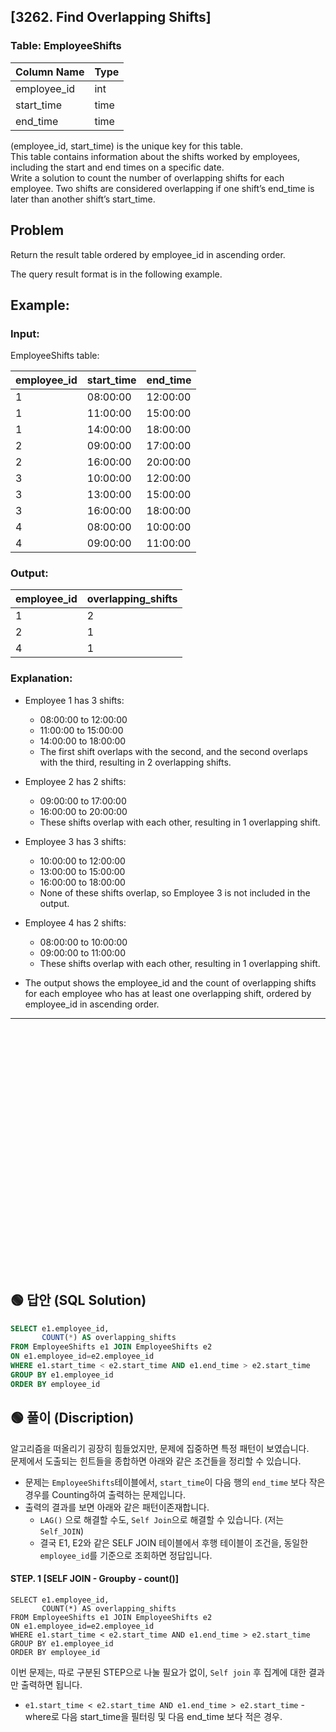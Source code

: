## [3262. Find Overlapping Shifts]  


### Table: EmployeeShifts


| Column Name      | Type    |
|------------------|---------|
| employee_id      | int     |
| start_time       | time    |
| end_time         | time    |

(employee_id, start_time) is the unique key for this table.  
This table contains information about the shifts worked by employees, including the start and end times on a specific date.  
Write a solution to count the number of overlapping shifts for each employee. Two shifts are considered overlapping if one shift’s end_time is later than another shift’s start_time.  


## Problem

Return the result table ordered by employee_id in ascending order.  

The query result format is in the following example.  

 

## Example:

### Input:

EmployeeShifts table:


| employee_id | start_time | end_time |
|-------------|------------|----------|
| 1           | 08:00:00   | 12:00:00 |
| 1           | 11:00:00   | 15:00:00 |
| 1           | 14:00:00   | 18:00:00 |
| 2           | 09:00:00   | 17:00:00 |
| 2           | 16:00:00   | 20:00:00 |
| 3           | 10:00:00   | 12:00:00 |
| 3           | 13:00:00   | 15:00:00 |
| 3           | 16:00:00   | 18:00:00 |
| 4           | 08:00:00   | 10:00:00 |
| 4           | 09:00:00   | 11:00:00 |

### Output:


| employee_id | overlapping_shifts |
|-------------|--------------------|
| 1           | 2                  |
| 2           | 1                  |
| 4           | 1                  |

### Explanation:

* Employee 1 has 3 shifts:
    * 08:00:00 to 12:00:00
    * 11:00:00 to 15:00:00
    * 14:00:00 to 18:00:00
    * The first shift overlaps with the second, and the second overlaps with the third, resulting in 2 overlapping shifts.

* Employee 2 has 2 shifts:
    * 09:00:00 to 17:00:00
    * 16:00:00 to 20:00:00
    * These shifts overlap with each other, resulting in 1 overlapping shift.

* Employee 3 has 3 shifts:
    * 10:00:00 to 12:00:00
    * 13:00:00 to 15:00:00
    * 16:00:00 to 18:00:00
    * None of these shifts overlap, so Employee 3 is not included in the output.

* Employee 4 has 2 shifts:
    * 08:00:00 to 10:00:00
    * 09:00:00 to 11:00:00
    * These shifts overlap with each other, resulting in 1 overlapping shift.

* The output shows the employee_id and the count of overlapping shifts for each employee who has at least one overlapping shift, ordered by employee_id in ascending order.  



---

<br/>
<br/>
<br/>
<br/>
<br/>
<br/>
<br/>
<br/>
<br/>
<br/>
<br/>
<br/>
<br/>
<br/>
<br/>
<br/>
<br/>
<br/>
<br/>
<br/>
<br/>
<br/>
<br/>


## 🟢 답안 (SQL Solution)

```sql
SELECT e1.employee_id,
       COUNT(*) AS overlapping_shifts
FROM EmployeeShifts e1 JOIN EmployeeShifts e2
ON e1.employee_id=e2.employee_id
WHERE e1.start_time < e2.start_time AND e1.end_time > e2.start_time
GROUP BY e1.employee_id
ORDER BY employee_id
```

## 🟢 풀이 (Discription)

알고리즘을 떠올리기 굉장히 힘들었지만, 문제에 집중하면 특정 패턴이 보였습니다.  
문제에서 도출되는 힌트들을 종합하면 아래와 같은 조건들을 정리할 수 있습니다.  

* 문제는 `EmployeeShifts`테이블에서, `start_time`이 다음 행의 `end_time` 보다 작은 경우를 Counting하여 출력하는 문제입니다.  
* 출력의 결과를 보면 아래와 같은 패턴이존재합니다.  
    * `LAG()` 으로 해결할 수도, `Self Join`으로 해결할 수 있습니다. (저는 `Self_JOIN`)  
    * 결국 E1, E2와 같은 SELF JOIN 테이블에서 후행 테이블이 조건을, 동일한 `employee_id`를 기준으로 조회하면 정답입니다.


#### STEP. 1 [SELF JOIN - Groupby - count()]  

```
SELECT e1.employee_id,
       COUNT(*) AS overlapping_shifts
FROM EmployeeShifts e1 JOIN EmployeeShifts e2
ON e1.employee_id=e2.employee_id
WHERE e1.start_time < e2.start_time AND e1.end_time > e2.start_time
GROUP BY e1.employee_id
ORDER BY employee_id
```

이번 문제는, 따로 구분된 STEP으로 나눌 필요가 없이, `Self join` 후 집계에 대한 결과만 출력하면 됩니다.  

* `e1.start_time < e2.start_time AND e1.end_time > e2.start_time` - where로 다음 start_time을 필터링 및 다음 end_time 보다 적은 경우.

